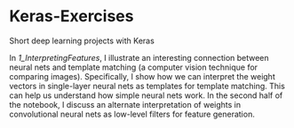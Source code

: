 # Keras-Exercises
Short deep learning projects with Keras

In *1_InterpretingFeatures*, I illustrate an interesting
connection between neural nets and template matching (a computer
vision technique for comparing images).  Specifically,
I show how we can interpret the weight vectors in 
single-layer neural nets as templates for template matching.
This can help us understand how simple neural nets work.  In the 
second half of the notebook, I discuss an alternate interpretation of
weights in convolutional neural nets as low-level filters for feature generation.
